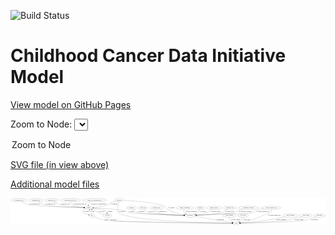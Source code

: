 <link rel='stylesheet' href="assets/style.css">
<link rel='stylesheet' href="https://unpkg.com/leaflet@1.5.1/dist/leaflet.css" integrity="sha512-xwE/Az9zrjBIphAcBb3F6JVqxf46+CDLwfLMHloNu6KEQCAWi6HcDUbeOfBIptF7tcCzusKFjFw2yuvEpDL9wQ==" crossorigin="">
<script type="text/javascript" src="https://code.jquery.com/jquery-3.2.1.min.js"></script>
<script type="text/javascript"  src="https://unpkg.com/leaflet@1.5.1/dist/leaflet.js"></script>
<script type="text/javascript" src="assets/actions.js"></script>

![Build Status](https://github.com/CBIIT/ccdi-model/actions/workflows/model-test-and-deploy.yml/badge.svg)

# Childhood Cancer Data Initiative Model

[View model on GitHub Pages](https://cbiit.github.io/ccdi-model/)



Zoom to Node: <select id="node_select">
  <option value="">Zoom to Node</option>
</select>
<div id="model"></div>

<p>
<a href="./model-desc/ccdi-model.svg">SVG file (in view above)</a>
<p>
<a href="./model-desc">Additional model files</a>
<div id='graph' style='display:off;'>
<svg width="3533pt" height="305pt"
 viewBox="0.00 0.00 3532.74 305.00" xmlns="http://www.w3.org/2000/svg" xmlns:xlink="http://www.w3.org/1999/xlink">
<g id="graph0" class="graph" transform="scale(1 1) rotate(0) translate(4 301)">
<title>Perl</title>
<polygon fill="#ffffff" stroke="transparent" points="-4,4 -4,-301 3528.7364,-301 3528.7364,4 -4,4"/>
<!-- therapeutic_procedure -->
<g id="node1" class="node">
<title>therapeutic_procedure</title>
<ellipse fill="none" stroke="#000000" cx="2665.692" cy="-192" rx="117.7793" ry="18"/>
<text text-anchor="middle" x="2665.692" y="-188.3" font-family="Times,serif" font-size="14.00" fill="#000000">therapeutic_procedure</text>
</g>
<!-- participant -->
<g id="node5" class="node">
<title>participant</title>
<ellipse fill="none" stroke="#000000" cx="2011.692" cy="-105" rx="62.2891" ry="18"/>
<text text-anchor="middle" x="2011.692" y="-101.3" font-family="Times,serif" font-size="14.00" fill="#000000">participant</text>
</g>
<!-- therapeutic_procedure&#45;&gt;participant -->
<g id="edge3" class="edge">
<title>therapeutic_procedure&#45;&gt;participant</title>
<path fill="none" stroke="#000000" d="M2596.6356,-177.3036C2576.2296,-171.8295 2554.1558,-164.7632 2534.692,-156 2523.5639,-150.9898 2523.2576,-144.8956 2511.692,-141 2472.2433,-127.7127 2212.4998,-114.1791 2083.7641,-108.1885"/>
<polygon fill="#000000" stroke="#000000" points="2083.7514,-104.6842 2073.6003,-107.7185 2083.428,-111.6768 2083.7514,-104.6842"/>
<text text-anchor="middle" x="2627.692" y="-144.8" font-family="Times,serif" font-size="14.00" fill="#000000">of_therapeutic_procedure</text>
</g>
<!-- exposure -->
<g id="node2" class="node">
<title>exposure</title>
<ellipse fill="none" stroke="#000000" cx="2123.692" cy="-192" rx="53.0913" ry="18"/>
<text text-anchor="middle" x="2123.692" y="-188.3" font-family="Times,serif" font-size="14.00" fill="#000000">exposure</text>
</g>
<!-- exposure&#45;&gt;participant -->
<g id="edge20" class="edge">
<title>exposure&#45;&gt;participant</title>
<path fill="none" stroke="#000000" d="M2119.6267,-173.9447C2116.3762,-163.1611 2110.8121,-149.8793 2101.692,-141 2092.6535,-132.2 2081.1914,-125.4669 2069.5002,-120.3447"/>
<polygon fill="#000000" stroke="#000000" points="2070.7007,-117.0552 2060.1169,-116.5735 2068.0903,-123.5503 2070.7007,-117.0552"/>
<text text-anchor="middle" x="2155.192" y="-144.8" font-family="Times,serif" font-size="14.00" fill="#000000">of_exposure</text>
</g>
<!-- synonym -->
<g id="node3" class="node">
<title>synonym</title>
<ellipse fill="none" stroke="#000000" cx="1213.692" cy="-279" rx="51.9908" ry="18"/>
<text text-anchor="middle" x="1213.692" y="-275.3" font-family="Times,serif" font-size="14.00" fill="#000000">synonym</text>
</g>
<!-- sample -->
<g id="node4" class="node">
<title>sample</title>
<ellipse fill="none" stroke="#000000" cx="873.692" cy="-192" rx="44.393" ry="18"/>
<text text-anchor="middle" x="873.692" y="-188.3" font-family="Times,serif" font-size="14.00" fill="#000000">sample</text>
</g>
<!-- synonym&#45;&gt;sample -->
<g id="edge19" class="edge">
<title>synonym&#45;&gt;sample</title>
<path fill="none" stroke="#000000" d="M1174.2789,-266.9832C1155.7762,-260.7621 1133.6701,-252.4816 1114.692,-243 1103.7747,-237.5456 1103.0667,-232.4221 1091.692,-228 1038.2894,-207.2391 972.9909,-198.4492 927.8575,-194.7286"/>
<polygon fill="#000000" stroke="#000000" points="927.9314,-191.2241 917.6928,-193.9482 927.3955,-198.2035 927.9314,-191.2241"/>
<text text-anchor="middle" x="1157.192" y="-231.8" font-family="Times,serif" font-size="14.00" fill="#000000">of_synonym</text>
</g>
<!-- synonym&#45;&gt;participant -->
<g id="edge18" class="edge">
<title>synonym&#45;&gt;participant</title>
<path fill="none" stroke="#000000" d="M1265.0572,-276.1978C1377.7291,-269.3875 1642.888,-249.5456 1722.692,-210 1742.9667,-199.9532 1739.1214,-185.3573 1758.692,-174 1816.4016,-140.5098 1890.9524,-122.751 1944.1487,-113.6876"/>
<polygon fill="#000000" stroke="#000000" points="1944.8582,-117.118 1954.1577,-112.0416 1943.7223,-110.2107 1944.8582,-117.118"/>
<text text-anchor="middle" x="1801.192" y="-188.3" font-family="Times,serif" font-size="14.00" fill="#000000">of_synonym</text>
</g>
<!-- study -->
<g id="node15" class="node">
<title>study</title>
<ellipse fill="none" stroke="#000000" cx="2527.692" cy="-18" rx="36.2938" ry="18"/>
<text text-anchor="middle" x="2527.692" y="-14.3" font-family="Times,serif" font-size="14.00" fill="#000000">study</text>
</g>
<!-- synonym&#45;&gt;study -->
<g id="edge17" class="edge">
<title>synonym&#45;&gt;study</title>
<path fill="none" stroke="#000000" d="M1208.9651,-260.8975C1200.7416,-227.5163 1186.0989,-158.1065 1201.692,-141 1289.7041,-44.4461 2256.0623,-22.5057 2481.0667,-18.6924"/>
<polygon fill="#000000" stroke="#000000" points="2481.2738,-22.1896 2491.2144,-18.5243 2481.1577,-15.1905 2481.2738,-22.1896"/>
<text text-anchor="middle" x="1244.192" y="-144.8" font-family="Times,serif" font-size="14.00" fill="#000000">of_synonym</text>
</g>
<!-- sample&#45;&gt;participant -->
<g id="edge23" class="edge">
<title>sample&#45;&gt;participant</title>
<path fill="none" stroke="#000000" d="M917.9908,-190.6045C1010.6796,-187.2901 1222.1539,-177.5546 1290.692,-156 1303.4183,-151.9977 1303.8989,-144.783 1316.692,-141 1375.1373,-123.7172 1773.21,-111.314 1939.2233,-106.835"/>
<polygon fill="#000000" stroke="#000000" points="1939.4378,-110.3307 1949.3405,-106.5642 1939.2503,-103.3332 1939.4378,-110.3307"/>
<text text-anchor="middle" x="1353.192" y="-144.8" font-family="Times,serif" font-size="14.00" fill="#000000">of_sample</text>
</g>
<!-- cell_line -->
<g id="node8" class="node">
<title>cell_line</title>
<ellipse fill="none" stroke="#000000" cx="1082.692" cy="-105" rx="49.2915" ry="18"/>
<text text-anchor="middle" x="1082.692" y="-101.3" font-family="Times,serif" font-size="14.00" fill="#000000">cell_line</text>
</g>
<!-- sample&#45;&gt;cell_line -->
<g id="edge25" class="edge">
<title>sample&#45;&gt;cell_line</title>
<path fill="none" stroke="#000000" d="M917.1162,-188.3291C965.2741,-183.4628 1039.043,-173.3948 1060.692,-156 1067.9318,-150.1829 1072.838,-141.5242 1076.1418,-132.9854"/>
<polygon fill="#000000" stroke="#000000" points="1079.5618,-133.7863 1079.3278,-123.1941 1072.9053,-131.6203 1079.5618,-133.7863"/>
<text text-anchor="middle" x="1109.192" y="-144.8" font-family="Times,serif" font-size="14.00" fill="#000000">of_sample</text>
</g>
<!-- pdx -->
<g id="node9" class="node">
<title>pdx</title>
<ellipse fill="none" stroke="#000000" cx="907.692" cy="-105" rx="27.8951" ry="18"/>
<text text-anchor="middle" x="907.692" y="-101.3" font-family="Times,serif" font-size="14.00" fill="#000000">pdx</text>
</g>
<!-- sample&#45;&gt;pdx -->
<g id="edge24" class="edge">
<title>sample&#45;&gt;pdx</title>
<path fill="none" stroke="#000000" d="M840.1926,-179.9543C820.1622,-170.7871 800.5777,-157.038 811.692,-141 818.8654,-130.6488 847.4397,-120.7417 871.5646,-113.9503"/>
<polygon fill="#000000" stroke="#000000" points="872.483,-117.3278 881.2151,-111.3277 870.6472,-110.5728 872.483,-117.3278"/>
<text text-anchor="middle" x="848.192" y="-144.8" font-family="Times,serif" font-size="14.00" fill="#000000">of_sample</text>
</g>
<!-- participant&#45;&gt;study -->
<g id="edge30" class="edge">
<title>participant&#45;&gt;study</title>
<path fill="none" stroke="#000000" d="M2065.9378,-95.8539C2168.3176,-78.5922 2388.2219,-41.5153 2482.8663,-25.5578"/>
<polygon fill="#000000" stroke="#000000" points="2483.6904,-28.9684 2492.9693,-23.8544 2482.5265,-22.0658 2483.6904,-28.9684"/>
<text text-anchor="middle" x="2350.192" y="-57.8" font-family="Times,serif" font-size="14.00" fill="#000000">of_participant</text>
</g>
<!-- medical_history -->
<g id="node6" class="node">
<title>medical_history</title>
<ellipse fill="none" stroke="#000000" cx="2279.692" cy="-192" rx="85.2851" ry="18"/>
<text text-anchor="middle" x="2279.692" y="-188.3" font-family="Times,serif" font-size="14.00" fill="#000000">medical_history</text>
</g>
<!-- medical_history&#45;&gt;participant -->
<g id="edge14" class="edge">
<title>medical_history&#45;&gt;participant</title>
<path fill="none" stroke="#000000" d="M2258.44,-174.5415C2243.6668,-163.2881 2223.0458,-149.2631 2202.692,-141 2164.397,-125.4531 2119.0233,-116.5421 2082.1111,-111.476"/>
<polygon fill="#000000" stroke="#000000" points="2082.3064,-107.9719 2071.9372,-110.1468 2081.3995,-114.9129 2082.3064,-107.9719"/>
<text text-anchor="middle" x="2296.692" y="-144.8" font-family="Times,serif" font-size="14.00" fill="#000000">of_medical_history</text>
</g>
<!-- radiology_file -->
<g id="node7" class="node">
<title>radiology_file</title>
<ellipse fill="none" stroke="#000000" cx="2456.692" cy="-192" rx="73.387" ry="18"/>
<text text-anchor="middle" x="2456.692" y="-188.3" font-family="Times,serif" font-size="14.00" fill="#000000">radiology_file</text>
</g>
<!-- radiology_file&#45;&gt;participant -->
<g id="edge29" class="edge">
<title>radiology_file&#45;&gt;participant</title>
<path fill="none" stroke="#000000" d="M2427.4476,-175.4603C2416.7933,-169.3895 2404.6711,-162.4296 2393.692,-156 2382.5106,-149.4519 2380.99,-145.0817 2368.692,-141 2317.4567,-123.995 2171.9582,-113.5144 2083.3198,-108.5184"/>
<polygon fill="#000000" stroke="#000000" points="2083.5119,-105.0238 2073.3336,-107.9652 2083.1247,-112.0131 2083.5119,-105.0238"/>
<text text-anchor="middle" x="2452.692" y="-144.8" font-family="Times,serif" font-size="14.00" fill="#000000">of_radiology_file</text>
</g>
<!-- cell_line&#45;&gt;sample -->
<g id="edge27" class="edge">
<title>cell_line&#45;&gt;sample</title>
<path fill="none" stroke="#000000" d="M1044.3337,-116.4793C1023.73,-123.0006 998.042,-131.7056 975.692,-141 975.4762,-141.0898 939.9608,-158.8508 910.9028,-173.3855"/>
<polygon fill="#000000" stroke="#000000" points="909.126,-170.3608 901.7482,-177.9647 912.2576,-176.6212 909.126,-170.3608"/>
<text text-anchor="middle" x="1016.192" y="-144.8" font-family="Times,serif" font-size="14.00" fill="#000000">of_cell_line</text>
</g>
<!-- cell_line&#45;&gt;study -->
<g id="edge26" class="edge">
<title>cell_line&#45;&gt;study</title>
<path fill="none" stroke="#000000" d="M1087.2071,-86.8706C1091.1121,-75.326 1098.0243,-61.2282 1109.692,-54 1139.4893,-35.5404 2238.4768,-21.4339 2480.7548,-18.5444"/>
<polygon fill="#000000" stroke="#000000" points="2481.028,-22.0415 2490.9858,-18.423 2480.9449,-15.042 2481.028,-22.0415"/>
<text text-anchor="middle" x="1150.192" y="-57.8" font-family="Times,serif" font-size="14.00" fill="#000000">of_cell_line</text>
</g>
<!-- pdx&#45;&gt;sample -->
<g id="edge5" class="edge">
<title>pdx&#45;&gt;sample</title>
<path fill="none" stroke="#000000" d="M900.7726,-122.7057C896.074,-134.7284 889.7673,-150.8663 884.4222,-164.5434"/>
<polygon fill="#000000" stroke="#000000" points="881.117,-163.3855 880.7369,-173.9735 887.6368,-165.9335 881.117,-163.3855"/>
<text text-anchor="middle" x="917.692" y="-144.8" font-family="Times,serif" font-size="14.00" fill="#000000">of_pdx</text>
</g>
<!-- pdx&#45;&gt;study -->
<g id="edge6" class="edge">
<title>pdx&#45;&gt;study</title>
<path fill="none" stroke="#000000" d="M930.2862,-93.9233C956.9072,-81.5091 1002.8247,-62.0658 1044.692,-54 1188.2924,-26.3352 2244.4927,-19.422 2480.8558,-18.2147"/>
<polygon fill="#000000" stroke="#000000" points="2481.1845,-21.7132 2491.1668,-18.163 2481.1494,-14.7133 2481.1845,-21.7132"/>
<text text-anchor="middle" x="1068.692" y="-57.8" font-family="Times,serif" font-size="14.00" fill="#000000">of_pdx</text>
</g>
<!-- study_funding -->
<g id="node10" class="node">
<title>study_funding</title>
<ellipse fill="none" stroke="#000000" cx="2450.692" cy="-105" rx="77.1866" ry="18"/>
<text text-anchor="middle" x="2450.692" y="-101.3" font-family="Times,serif" font-size="14.00" fill="#000000">study_funding</text>
</g>
<!-- study_funding&#45;&gt;study -->
<g id="edge9" class="edge">
<title>study_funding&#45;&gt;study</title>
<path fill="none" stroke="#000000" d="M2450.0871,-86.9649C2450.5993,-76.4533 2452.8127,-63.4494 2459.692,-54 2466.6241,-44.4782 2476.8477,-37.2448 2487.273,-31.8531"/>
<polygon fill="#000000" stroke="#000000" points="2488.8352,-34.9864 2496.409,-27.5778 2485.8682,-28.6463 2488.8352,-34.9864"/>
<text text-anchor="middle" x="2521.692" y="-57.8" font-family="Times,serif" font-size="14.00" fill="#000000">of_study_funding</text>
</g>
<!-- study_arm -->
<g id="node11" class="node">
<title>study_arm</title>
<ellipse fill="none" stroke="#000000" cx="2605.692" cy="-105" rx="59.5901" ry="18"/>
<text text-anchor="middle" x="2605.692" y="-101.3" font-family="Times,serif" font-size="14.00" fill="#000000">study_arm</text>
</g>
<!-- study_arm&#45;&gt;study -->
<g id="edge4" class="edge">
<title>study_arm&#45;&gt;study</title>
<path fill="none" stroke="#000000" d="M2600.8422,-87.0458C2597.3464,-76.5628 2591.7999,-63.5607 2583.692,-54 2577.8893,-47.1574 2570.4567,-41.1545 2562.9162,-36.1112"/>
<polygon fill="#000000" stroke="#000000" points="2564.4474,-32.9421 2554.106,-30.6388 2560.7539,-38.8884 2564.4474,-32.9421"/>
<text text-anchor="middle" x="2641.192" y="-57.8" font-family="Times,serif" font-size="14.00" fill="#000000">of_study_arm</text>
</g>
<!-- clinical_measure_file -->
<g id="node12" class="node">
<title>clinical_measure_file</title>
<ellipse fill="none" stroke="#000000" cx="2919.692" cy="-192" rx="108.5808" ry="18"/>
<text text-anchor="middle" x="2919.692" y="-188.3" font-family="Times,serif" font-size="14.00" fill="#000000">clinical_measure_file</text>
</g>
<!-- clinical_measure_file&#45;&gt;participant -->
<g id="edge11" class="edge">
<title>clinical_measure_file&#45;&gt;participant</title>
<path fill="none" stroke="#000000" d="M2833.1804,-180.9779C2804.0507,-175.5318 2771.8191,-167.5562 2743.692,-156 2732.4036,-151.3621 2732.2986,-144.7718 2720.692,-141 2645.358,-116.5182 2443.8023,-127.017 2364.692,-123 2267.289,-118.0542 2154.7696,-112.3116 2083.4459,-108.6679"/>
<polygon fill="#000000" stroke="#000000" points="2083.394,-105.1607 2073.2284,-108.1458 2083.0367,-112.1516 2083.394,-105.1607"/>
<text text-anchor="middle" x="2829.692" y="-144.8" font-family="Times,serif" font-size="14.00" fill="#000000">of_clinical_measure_file</text>
</g>
<!-- clinical_measure_file&#45;&gt;study -->
<g id="edge12" class="edge">
<title>clinical_measure_file&#45;&gt;study</title>
<path fill="none" stroke="#000000" d="M2922.7845,-173.802C2923.5577,-163.2326 2922.6347,-150.2252 2915.692,-141 2901.9916,-122.7953 2888.9494,-131.1997 2867.692,-123 2790.0745,-93.06 2773.277,-78.2306 2693.692,-54 2653.2977,-41.7015 2606.1582,-31.8983 2572.4562,-25.6465"/>
<polygon fill="#000000" stroke="#000000" points="2572.9165,-22.1728 2562.4507,-23.8215 2571.6603,-29.0592 2572.9165,-22.1728"/>
<text text-anchor="middle" x="2953.692" y="-101.3" font-family="Times,serif" font-size="14.00" fill="#000000">of_clinical_measure_file</text>
</g>
<!-- diagnosis -->
<g id="node13" class="node">
<title>diagnosis</title>
<ellipse fill="none" stroke="#000000" cx="1352.692" cy="-192" rx="54.6905" ry="18"/>
<text text-anchor="middle" x="1352.692" y="-188.3" font-family="Times,serif" font-size="14.00" fill="#000000">diagnosis</text>
</g>
<!-- diagnosis&#45;&gt;participant -->
<g id="edge1" class="edge">
<title>diagnosis&#45;&gt;participant</title>
<path fill="none" stroke="#000000" d="M1369.1104,-174.7172C1381.4974,-162.9208 1399.5778,-148.1785 1418.692,-141 1466.2216,-123.1498 1791.4408,-111.4615 1939.0689,-107.0161"/>
<polygon fill="#000000" stroke="#000000" points="1939.4937,-110.5051 1949.385,-106.7086 1939.2851,-103.5082 1939.4937,-110.5051"/>
<text text-anchor="middle" x="1463.192" y="-144.8" font-family="Times,serif" font-size="14.00" fill="#000000">of_diagnosis</text>
</g>
<!-- follow_up -->
<g id="node14" class="node">
<title>follow_up</title>
<ellipse fill="none" stroke="#000000" cx="1480.692" cy="-192" rx="55.4913" ry="18"/>
<text text-anchor="middle" x="1480.692" y="-188.3" font-family="Times,serif" font-size="14.00" fill="#000000">follow_up</text>
</g>
<!-- follow_up&#45;&gt;participant -->
<g id="edge10" class="edge">
<title>follow_up&#45;&gt;participant</title>
<path fill="none" stroke="#000000" d="M1493.6316,-174.3212C1503.257,-162.6611 1517.4898,-148.2485 1533.692,-141 1569.7126,-124.8852 1814.7417,-112.8879 1939.3022,-107.7526"/>
<polygon fill="#000000" stroke="#000000" points="1939.6654,-111.2408 1949.5143,-107.3359 1939.3799,-104.2466 1939.6654,-111.2408"/>
<text text-anchor="middle" x="1578.692" y="-144.8" font-family="Times,serif" font-size="14.00" fill="#000000">of_follow_up</text>
</g>
<!-- sequencing_file -->
<g id="node16" class="node">
<title>sequencing_file</title>
<ellipse fill="none" stroke="#000000" cx="280.692" cy="-279" rx="83.3857" ry="18"/>
<text text-anchor="middle" x="280.692" y="-275.3" font-family="Times,serif" font-size="14.00" fill="#000000">sequencing_file</text>
</g>
<!-- sequencing_file&#45;&gt;sample -->
<g id="edge2" class="edge">
<title>sequencing_file&#45;&gt;sample</title>
<path fill="none" stroke="#000000" d="M306.2127,-261.8324C325.091,-250.0917 351.8971,-235.3687 377.692,-228 459.2204,-204.7103 707.6205,-195.9665 818.8377,-193.1579"/>
<polygon fill="#000000" stroke="#000000" points="819.2512,-196.6489 829.1622,-192.9043 819.0792,-189.651 819.2512,-196.6489"/>
<text text-anchor="middle" x="444.192" y="-231.8" font-family="Times,serif" font-size="14.00" fill="#000000">of_sequencing_file</text>
</g>
<!-- study_personnel -->
<g id="node17" class="node">
<title>study_personnel</title>
<ellipse fill="none" stroke="#000000" cx="3135.692" cy="-105" rx="87.1846" ry="18"/>
<text text-anchor="middle" x="3135.692" y="-101.3" font-family="Times,serif" font-size="14.00" fill="#000000">study_personnel</text>
</g>
<!-- study_personnel&#45;&gt;study -->
<g id="edge22" class="edge">
<title>study_personnel&#45;&gt;study</title>
<path fill="none" stroke="#000000" d="M3075.8878,-91.8523C3022.748,-80.5412 2942.8474,-64.4419 2872.692,-54 2766.3967,-38.179 2640.6508,-26.9218 2574.2231,-21.5535"/>
<polygon fill="#000000" stroke="#000000" points="2574.3304,-18.051 2564.0832,-20.7427 2573.7724,-25.0288 2574.3304,-18.051"/>
<text text-anchor="middle" x="3029.192" y="-57.8" font-family="Times,serif" font-size="14.00" fill="#000000">of_study_personnel</text>
</g>
<!-- molecular_test -->
<g id="node18" class="node">
<title>molecular_test</title>
<ellipse fill="none" stroke="#000000" cx="1633.692" cy="-192" rx="79.8859" ry="18"/>
<text text-anchor="middle" x="1633.692" y="-188.3" font-family="Times,serif" font-size="14.00" fill="#000000">molecular_test</text>
</g>
<!-- molecular_test&#45;&gt;participant -->
<g id="edge31" class="edge">
<title>molecular_test&#45;&gt;participant</title>
<path fill="none" stroke="#000000" d="M1628.5746,-173.7286C1626.7269,-162.8638 1626.7444,-149.5724 1634.692,-141 1654.9436,-119.1566 1835.433,-110.1989 1939.1563,-106.8294"/>
<polygon fill="#000000" stroke="#000000" points="1939.3693,-110.3245 1949.254,-106.5111 1939.1487,-103.328 1939.3693,-110.3245"/>
<text text-anchor="middle" x="1698.692" y="-144.8" font-family="Times,serif" font-size="14.00" fill="#000000">of_molecular_test</text>
</g>
<!-- family_relationship -->
<g id="node19" class="node">
<title>family_relationship</title>
<ellipse fill="none" stroke="#000000" cx="1952.692" cy="-192" rx="100.1823" ry="18"/>
<text text-anchor="middle" x="1952.692" y="-188.3" font-family="Times,serif" font-size="14.00" fill="#000000">family_relationship</text>
</g>
<!-- family_relationship&#45;&gt;participant -->
<g id="edge28" class="edge">
<title>family_relationship&#45;&gt;participant</title>
<path fill="none" stroke="#000000" d="M1943.2019,-173.9072C1939.2052,-163.6263 1936.7052,-150.8763 1942.692,-141 1946.9766,-133.9319 1953.1533,-128.1862 1960.0733,-123.5344"/>
<polygon fill="#000000" stroke="#000000" points="1962.2952,-126.2888 1969.1496,-118.21 1958.7533,-120.251 1962.2952,-126.2888"/>
<text text-anchor="middle" x="2022.192" y="-144.8" font-family="Times,serif" font-size="14.00" fill="#000000">of_family_relationship</text>
</g>
<!-- pathology_file -->
<g id="node20" class="node">
<title>pathology_file</title>
<ellipse fill="none" stroke="#000000" cx="457.692" cy="-279" rx="76.0865" ry="18"/>
<text text-anchor="middle" x="457.692" y="-275.3" font-family="Times,serif" font-size="14.00" fill="#000000">pathology_file</text>
</g>
<!-- pathology_file&#45;&gt;sample -->
<g id="edge13" class="edge">
<title>pathology_file&#45;&gt;sample</title>
<path fill="none" stroke="#000000" d="M481.9418,-261.8482C499.598,-250.2748 524.5503,-235.7485 548.692,-228 597.7711,-212.2477 740.7587,-200.7286 819.7283,-195.3634"/>
<polygon fill="#000000" stroke="#000000" points="820.2197,-198.8384 829.9635,-194.6781 819.752,-191.854 820.2197,-198.8384"/>
<text text-anchor="middle" x="609.692" y="-231.8" font-family="Times,serif" font-size="14.00" fill="#000000">of_pathology_file</text>
</g>
<!-- methylation_array_file -->
<g id="node21" class="node">
<title>methylation_array_file</title>
<ellipse fill="none" stroke="#000000" cx="667.692" cy="-279" rx="115.8798" ry="18"/>
<text text-anchor="middle" x="667.692" y="-275.3" font-family="Times,serif" font-size="14.00" fill="#000000">methylation_array_file</text>
</g>
<!-- methylation_array_file&#45;&gt;sample -->
<g id="edge21" class="edge">
<title>methylation_array_file&#45;&gt;sample</title>
<path fill="none" stroke="#000000" d="M668.7999,-260.9227C670.4531,-249.8507 674.4013,-236.2648 683.692,-228 703.4807,-210.3966 771.0482,-200.8172 819.9839,-196.0578"/>
<polygon fill="#000000" stroke="#000000" points="820.4871,-199.5262 830.1196,-195.1142 819.8382,-192.5564 820.4871,-199.5262"/>
<text text-anchor="middle" x="775.192" y="-231.8" font-family="Times,serif" font-size="14.00" fill="#000000">of_methylation_array_file</text>
</g>
<!-- single_cell_sequencing_file -->
<g id="node22" class="node">
<title>single_cell_sequencing_file</title>
<ellipse fill="none" stroke="#000000" cx="938.692" cy="-279" rx="137.5759" ry="18"/>
<text text-anchor="middle" x="938.692" y="-275.3" font-family="Times,serif" font-size="14.00" fill="#000000">single_cell_sequencing_file</text>
</g>
<!-- single_cell_sequencing_file&#45;&gt;sample -->
<g id="edge15" class="edge">
<title>single_cell_sequencing_file&#45;&gt;sample</title>
<path fill="none" stroke="#000000" d="M894.0086,-261.9414C886.3296,-256.9963 879.3379,-250.768 874.692,-243 870.6919,-236.3118 869.3237,-228.1953 869.2507,-220.4229"/>
<polygon fill="#000000" stroke="#000000" points="872.7583,-220.3853 869.8283,-210.2037 865.7695,-219.9903 872.7583,-220.3853"/>
<text text-anchor="middle" x="983.192" y="-231.8" font-family="Times,serif" font-size="14.00" fill="#000000">of_single_cell_sequencing_file</text>
</g>
<!-- cytogenomic_file -->
<g id="node23" class="node">
<title>cytogenomic_file</title>
<ellipse fill="none" stroke="#000000" cx="89.692" cy="-279" rx="89.8845" ry="18"/>
<text text-anchor="middle" x="89.692" y="-275.3" font-family="Times,serif" font-size="14.00" fill="#000000">cytogenomic_file</text>
</g>
<!-- cytogenomic_file&#45;&gt;sample -->
<g id="edge8" class="edge">
<title>cytogenomic_file&#45;&gt;sample</title>
<path fill="none" stroke="#000000" d="M117.4714,-261.6941C137.9812,-249.8865 167.0239,-235.1404 194.692,-228 254.3409,-212.6063 668.1576,-198.3813 818.9129,-193.6538"/>
<polygon fill="#000000" stroke="#000000" points="819.4181,-197.1399 829.3042,-193.33 819.2,-190.1433 819.4181,-197.1399"/>
<text text-anchor="middle" x="266.192" y="-231.8" font-family="Times,serif" font-size="14.00" fill="#000000">of_cytogenomic_file</text>
</g>
<!-- study_admin -->
<g id="node24" class="node">
<title>study_admin</title>
<ellipse fill="none" stroke="#000000" cx="3310.692" cy="-105" rx="70.3881" ry="18"/>
<text text-anchor="middle" x="3310.692" y="-101.3" font-family="Times,serif" font-size="14.00" fill="#000000">study_admin</text>
</g>
<!-- study_admin&#45;&gt;study -->
<g id="edge7" class="edge">
<title>study_admin&#45;&gt;study</title>
<path fill="none" stroke="#000000" d="M3264.9011,-91.2779C3223.0678,-79.3414 3159.2947,-62.6408 3102.692,-54 3001.1936,-38.5055 2692.6797,-24.7097 2574.4686,-19.8533"/>
<polygon fill="#000000" stroke="#000000" points="2574.4308,-16.349 2564.2963,-19.4382 2574.1453,-23.3431 2574.4308,-16.349"/>
<text text-anchor="middle" x="3234.192" y="-57.8" font-family="Times,serif" font-size="14.00" fill="#000000">of_study_admin</text>
</g>
<!-- publication -->
<g id="node25" class="node">
<title>publication</title>
<ellipse fill="none" stroke="#000000" cx="3461.692" cy="-105" rx="63.0888" ry="18"/>
<text text-anchor="middle" x="3461.692" y="-101.3" font-family="Times,serif" font-size="14.00" fill="#000000">publication</text>
</g>
<!-- publication&#45;&gt;study -->
<g id="edge16" class="edge">
<title>publication&#45;&gt;study</title>
<path fill="none" stroke="#000000" d="M3423.8803,-90.4847C3390.4548,-78.3743 3340.0936,-61.8705 3294.692,-54 3155.1789,-29.8149 2719.0505,-20.9787 2574.6501,-18.6717"/>
<polygon fill="#000000" stroke="#000000" points="2574.4201,-15.1677 2564.3665,-18.5106 2574.3104,-22.1669 2574.4201,-15.1677"/>
<text text-anchor="middle" x="3405.692" y="-57.8" font-family="Times,serif" font-size="14.00" fill="#000000">of_publication</text>
</g>
</g>
</svg>
</div>
